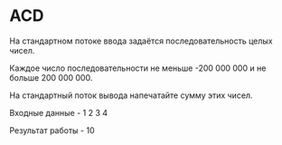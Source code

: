 # ACD
На стандартном потоке ввода задаётся последовательность целых чисел.

Каждое число последовательности не меньше -200 000 000 и не больше 200 000 000.

На стандартный поток вывода напечатайте сумму этих чисел.

Входные данные - 1 2 3 4 

Результат работы - 10
